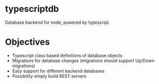 # typescriptdb
Database backend for node, powered by typescript.

# Objectives
* Typescript class based definitions of database objects
* Migrations for database changes (migrations should support Up/Down migrations)
* Easy support for different backend databases
* Possibility simply build REST servers